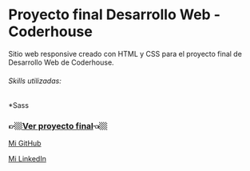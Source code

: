 # Proyecto final Desarrollo Web - Coderhouse
Sitio web responsive creado con HTML y CSS para el proyecto final de Desarrollo Web de Coderhouse.

###### Skills utilizadas:
*Sass

### 👉🏼[Ver proyecto final](https://proyecto-final-dw-coder.netlify.app/)👈🏼

[Mi GitHub](https://github.com/franRappazzini)

[Mi LinkedIn](https://www.linkedin.com/in/franciscorappazzini/)
